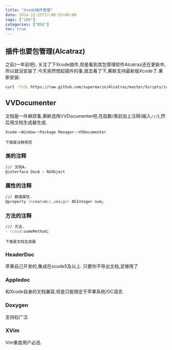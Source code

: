```yaml
---
title: "Xcode插件管理"
date: 2014-12-25T17:08:52+08:00
tags: ["iOS"]
categories: ["OSX"]
toc: true
---
```


## 插件也要包管理(Alcatraz)
之前(一年前吧), 关注了下Xcode插件,但是看到其包管理软件Alcatraz还在更新中,所以就没安装了.今天突然想起插件的事,就去看了下,果断支持最新版Xcode了.果断安装:

```zsh
curl -fsSL https://raw.github.com/supermarin/Alcatraz/master/Scripts/install.sh | sh
```

## VVDocumenter
文档是一件麻烦事,果断选用VVDocumenter吧,在函数/类前加上注释(输入```///```),然后用文档生成器生成.
```zsh
Xcode->Window->Package Manager->VVDocumenter
```

`下面是注释规范`

### 类的注释
```zsh
/// 文档A.
@interface DocA : NSObject
```
### 属性的注释
```zsh
/// 数值属性.
@property (nonatomic,assign) NSInteger num;
```

### 方法的注释
```zsh
/// 方法.
- (void)someMethod;
```

`下面是文档生成器`
### HeaderDoc
苹果自己开发的,集成在xcode5及以上. 只要你不导出文档,足够用了

### Appledoc
和Xcode自身的文档兼容,但是只能限定于苹果系统/OC语言.

### Doxygen
支持较广泛.

### XVim
Vim重度用户必选.